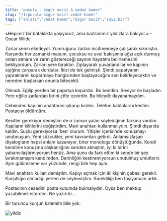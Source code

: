 ```yaml
---
title: "pusula - özgür macit & vedat kamer"
slug: "/1/pusula-ozgur-macit-vedat-kamer"
tags: ["anlatı","vedat kamer","özgür macit","sayı:bir"]
---
```


«Hepimiz bir bataklıkta yaşıyoruz, ama bazılarımız yıldızlara bakıyor.» - Oscar Wilde

Zarlar senin elindeydi. Yumruğunu zarları incitmemeye çalışarak sıkmıştın. Karşında her zamanki masum, çocuksu ve aval bakışımla ağzı açık durmuş onları atmanı ve zarın göstereceği sayının hayatımı belirlemesini bekliyordum. Zarları yere bıraktın. Zıplayarak yuvarlandılar ve kapının eşiğine çarparak durdular. İkisi de tek gelmişti. Şimdi papatyanın yapraklarını koparmaya hangisinden başlayacağını sen belirleyecektin ve nereden başlarsan onunla bitecekti.

Olmadı. Eğilip yerden bir papatya kopardın. Bu bendim. Seviyor ile başladın. Yere eğilip zarlardan birini çifte çevirdin. Bu hileydi: dayanamazdım.

Cebimden kapının anahtarını çıkarıp kırdım. Telefon kablolarını kestim. Postacıyı öldürdüm.

Kesitler gerekiyor demiştim de o zaman yalan söylediğinin farkına vardım. Kapıların kilitlerini değiştirdim. Mavi anahtarı kullanmalıydın. Şimdi dışarıda kaldın. Suçlu gerekiyorsa ‘ben’ olurum. Yitişler içerisinde konuşmayı unutmuşum. Yeni sözcükler, yeni kavramları getirdi. Anlamsızlaşan diyalogların hepsi anlam kazanıyor, birer monologa dönüştüğünde. Kendi kendime konuşma alışkanlığımı senden almıştım, iyi ki birini yabancılaştırmıyorum henüz. Ama şunu da fark ettim ki sende bir şey bırakmamışım kendimden. Derinliğini kestiremiyorsun unutulmuş umutların. Aynı gülümseme var yüzünde, rengi bile hep aynı.

Mavi anahtarı kullan demiştim. Kapıyı açmak için iki kişinin çabası gerekir. Karşıtlığın olmadığı yerleri de söylemiştim. Sürekliliği ben taşıyamam artık. 

Postacının cesedini posta kutumda bulmalıydın. Oysa ben mektup yazabilmek isterdim. Ne yazık ki…

Bir turuncu kurşun kalemim bile yok.

![yildiz](/img/ky01_01_atayuludokumaci.png)
